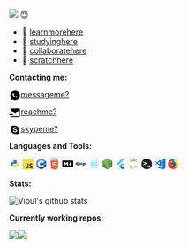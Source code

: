 ![](https://github.com/vipul43/vipul43/tree/master/fav.jpeg?raw=true) 😇

- 🔭 [learnmorehere](https://vipul43.github.io/my_portfolio)
- 🌱 [studyinghere](https://iitpkd.ac.in)
- 👯 [collaboratehere](https://github.com/vipul43/image_captioning)
- 🤔 [scratchhere](https://vipul43.github.io/draw)

**Contacting me:**

<a href="https://api.whatsapp.com/send?phone=917032708714&text=Heyy%20I%20Just%20saw%20your%20profile%20on%20gihub.%20Want%20to%20chat😀😀"><img align="left" width="21px" src="https://raw.githubusercontent.com/vipul43/vipul43/master/assets/whatsapp-fill.svg" />messageme?</a>

<a href="mailto:saifunny43@gmail.com"><img align="left" width="21px" src="https://raw.githubusercontent.com/vipul43/vipul43/master/assets/mail-send-fill.svg" />reachme?</a>

<a href="https://join.skype.com/invite/WkhNndDOGXnQ"><img align="left" width="21px" src="https://raw.githubusercontent.com/vipul43/vipul43/master/assets/skype-fill.svg" />skypeme?</a>

**Languages and Tools:**  

<code><img height="20" src="https://github.com/github/explore/blob/master/topics/python/python.png"></code>
<code><img height="20" src="https://github.com/github/explore/blob/master/topics/javascript/javascript.png"></code>
<code><img height="20" src="https://github.com/github/explore/blob/master/topics/cpp/cpp.png"></code>
<code><img height="20" src="https://github.com/github/explore/blob/master/topics/html/html.png"></code>
<code><img height="20" src="https://github.com/github/explore/blob/master/topics/markdown/markdown.png"></code>
<code><img height="20" src="https://github.com/github/explore/blob/master/topics/django/django.png"></code>
<code><img height="20" src="https://github.com/github/explore/blob/master/topics/react/react.png"></code>
<code><img height="20" src="https://github.com/github/explore/blob/master/topics/nodejs/nodejs.png"></code>
<code><img height="20" src="https://github.com/github/explore/blob/master/topics/flutter/flutter.png"></code>
<code><img height="20" src="https://github.com/github/explore/blob/master/topics/jupyter-notebook/jupyter-notebook.png"></code>
<code><img height="20" src="https://github.com/github/explore/blob/master/topics/terminal/terminal.png"></code>
<code><img height="20" src="https://github.com/github/explore/blob/master/topics/visual-studio-code/visual-studio-code.png"></code>
<code><img height="20" src="https://github.com/github/explore/blob/master/topics/firefox/firefox.png"></code>

**Stats:**

![Vipul's github stats](https://github-readme-stats.vercel.app/api?username=vipul43&show_icons=true&title_color=fff&icon_color=79ff97&text_color=9f9f9f&bg_color=151515)

**Currently working repos:**

<a href="https://github.com/vipul43/image_captioning">
  <img align="left" src="https://github-readme-stats.vercel.app/api/pin/?username=vipul43&repo=image_captioning&title_color=fff&icon_color=79ff97&text_color=9f9f9f&bg_color=151515" />
</a>

<a href="https://github.com/vipul43/my_portfolio">
  <img align="left" src="https://github-readme-stats.vercel.app/api/pin/?username=vipul43&repo=my_portfolio&title_color=fff&icon_color=79ff97&text_color=9f9f9f&bg_color=151515" />
</a>
